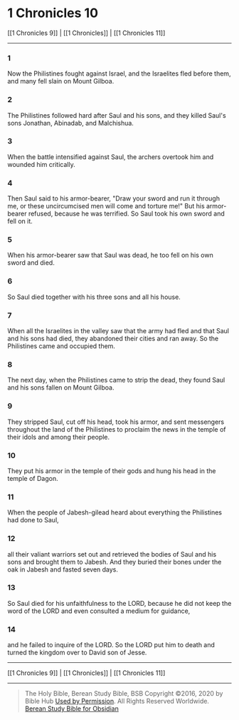 # 1 Chronicles 10

[[1 Chronicles 9]] | [[1 Chronicles]] | [[1 Chronicles 11]]

---

### 1
Now the Philistines fought against Israel, and the Israelites fled before them, and many fell slain on Mount Gilboa.

### 2
The Philistines followed hard after Saul and his sons, and they killed Saul's sons Jonathan, Abinadab, and Malchishua.

### 3
When the battle intensified against Saul, the archers overtook him and wounded him critically.

### 4
Then Saul said to his armor-bearer, "Draw your sword and run it through me, or these uncircumcised men will come and torture me!" But his armor-bearer refused, because he was terrified. So Saul took his own sword and fell on it.

### 5
When his armor-bearer saw that Saul was dead, he too fell on his own sword and died.

### 6
So Saul died together with his three sons and all his house.

### 7
When all the Israelites in the valley saw that the army had fled and that Saul and his sons had died, they abandoned their cities and ran away. So the Philistines came and occupied them.

### 8
The next day, when the Philistines came to strip the dead, they found Saul and his sons fallen on Mount Gilboa.

### 9
They stripped Saul, cut off his head, took his armor, and sent messengers throughout the land of the Philistines to proclaim the news in the temple of their idols and among their people.

### 10
They put his armor in the temple of their gods and hung his head in the temple of Dagon.

### 11
When the people of Jabesh-gilead heard about everything the Philistines had done to Saul,

### 12
all their valiant warriors set out and retrieved the bodies of Saul and his sons and brought them to Jabesh. And they buried their bones under the oak in Jabesh and fasted seven days.

### 13
So Saul died for his unfaithfulness to the LORD, because he did not keep the word of the LORD and even consulted a medium for guidance,

### 14
and he failed to inquire of the LORD. So the LORD put him to death and turned the kingdom over to David son of Jesse.

---

[[1 Chronicles 9]] | [[1 Chronicles]] | [[1 Chronicles 11]]

---

> The Holy Bible, Berean Study Bible, BSB
> Copyright &copy;2016, 2020 by Bible Hub
> [Used by Permission](https://berean.bible/terms.htm). All Rights Reserved Worldwide.
> [Berean Study Bible for Obsidian](https://github.com/gapmiss/berean-study-bible-for-obsidian)</small>

